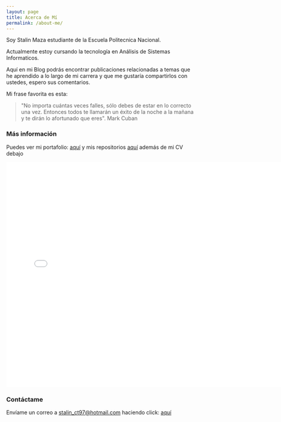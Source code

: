 ```yaml
---
layout: page
title: Acerca de Mí
permalink: /about-me/
---
```

Soy Stalin Maza estudiante de la Escuela Politecnica Nacional.

Actualmente estoy cursando la tecnología en Análisis de Sistemas Informaticos.

Aquí en mi Blog podrás encontrar publicaciones relacionadas a temas que he aprendido a lo largo de mi carrera y que me gustaría compartirlos con ustedes, espero sus comentarios.

Mi frase favorita es esta: 

<blockquote>
    "No importa cuántas veces falles, sólo debes de estar en lo correcto una vez. Entonces 
    todos te llamarán un éxito de la noche a la mañana y te dirán lo afortunado que eres". 
    Mark Cuban
</blockquote>

### Más información

Puedes ver mi portafolio: <a href="https://stalinmazaepn.github.io/stalinMaza/" target="_blank">aquí</a> y mis repositorios <a href="https://github.com/StalinMazaEpn" target="_blank">aquí</a> además de mi CV debajo

<div class="iframe_container">
<iframe src="{{site.url}}/docs/cv_stalin.pdf#zoom=100&view=fitH" frameborder="0" width="750" height="600" marginheight="0" marginwidth="0" id="pdf"  
></iframe>
</div>


### Contáctame

Envíame un correo a stalin_ct97@hotmail.com haciendo click: [aquí](mailto:stalin_ct97@hotmail.com)

